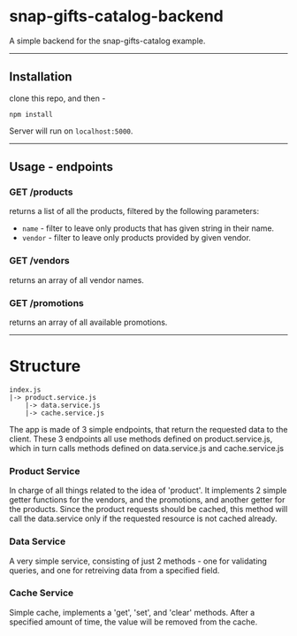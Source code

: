 # snap-gifts-catalog-backend
A simple backend for the snap-gifts-catalog example.

---
## Installation

clone this repo, and then -
```
npm install
```
Server will run on ```localhost:5000```.

---
## Usage - endpoints
### GET /products
returns a list of all the products, filtered by the following parameters:
- ```name``` - filter to leave only products that has given string in their name.
- ```vendor``` - filter to leave only products provided by given vendor.
### GET /vendors
returns an array of all vendor names.
### GET /promotions
returns an array of all available promotions.

---
# Structure
```
index.js
|-> product.service.js
    |-> data.service.js
    |-> cache.service.js
```
The app is made of 3 simple endpoints, that return the requested data to the client.
These 3 endpoints all use methods defined on product.service.js, which in turn calls methods defined on data.service.js and cache.service.js

### Product Service
In charge of all things related to the idea of 'product'. It implements 2 simple getter functions for the vendors, and the promotions, and another getter for the products.
Since the product requests should be cached, this method will call the data.service only if the requested resource is not cached already.

### Data Service
A very simple service, consisting of just 2 methods - one for validating queries, and one for retreiving data from a specified field.

### Cache Service
Simple cache, implements a 'get', 'set', and 'clear' methods. After a specified amount of time, the value will be removed from the cache.